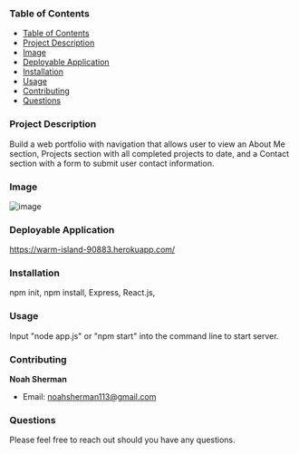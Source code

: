 ### Table of Contents

- [Table of Contents](#table-of-contents)
- [Project Description](#project-description)
- [Image](#image)
- [Deployable Application](#deployable-application)
- [Installation](#installation)
- [Usage](#usage)
- [Contributing](#contributing)
- [Questions](#questions)

### Project Description

Build a web portfolio with navigation that allows user to view an About Me section, Projects section with all completed projects to date, and a Contact section with a form to submit user contact information.

### Image

![image](https://user-images.githubusercontent.com/74440415/129651660-4796f91d-f8d8-484e-8a87-d63148d62c82.png)

### Deployable Application

https://warm-island-90883.herokuapp.com/

### Installation

npm init, npm install, Express, React.js,

### Usage

Input "node app.js" or "npm start" into the command line to start server.

### Contributing

**Noah Sherman**

- Email: noahsherman113@gmail.com

### Questions

Please feel free to reach out should you have any questions.
